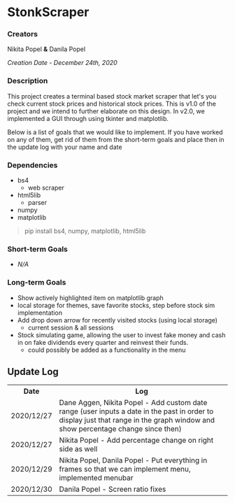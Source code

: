 <h1>StonkScraper</h1>
<h3>Creators</h3>
Nikita Popel <b>&</b> Danila Popel

<i>Creation Date - December 24th, 2020</i>

<h3>Description</h3>
<p>
This project creates a terminal based stock market scraper that let's you check current stock prices and historical stock prices. This is v1.0 of the project and we intend to further elaborate on this design.
In v2.0, we implemented a GUI through using tkinter and matplotlib.

Below is a list of goals that we would like to implement. If you have worked on any of them, get rid of them from the short-term goals and place then in the update log with your name and date
</p>

<h3>Dependencies</h3>
<ul>
<li>bs4<ul><li>web scraper</li></ul></li>
<li>html5lib<ul><li>parser</li></ul></li>
<li>numpy</li>
<li>matplotlib</li>
</ul>
<blockquote>pip install bs4, numpy, matplotlib, html5lib</blockquote>

<h3>Short-term Goals</h3>
<ul>
<li><i>N/A</i></li>
</ul>

<h3>Long-term Goals</h3>
<ul>
<li>Show actively highlighted item on matplotlib graph</li>
<li>local storage for themes, save favorite stocks, step before stock sim implementation</li>
<li>Add drop down arrow for recently visited stocks (using local storage)<ul><li>current session & all sessions</li></ul></li>
<li>Stock simulating game, allowing the user to invest fake money and cash in on fake dividends every quarter and reinvest their funds.<ul><li>could possibly be added as a functionality in the menu</li></ul></li>
</ul>

<h2>Update Log</h2>
<table>
<tr><th>Date</th><th>Log</th></tr>
<tr><td>2020/12/27</td><td>Dane Aggen, Nikita Popel - Add custom date range (user inputs a date in the past in order to display just that range in the graph window and show percentage change since then)</td></tr>
<tr><td>2020/12/27</td><td>Nikita Popel - Add percentage change on right side as well</td></tr>
<tr><td>2020/12/29</td><td>Nikita Popel, Danila Popel - Put everything in frames so that we can implement menu, implemented menubar</td></tr>
<tr><td>2020/12/30</td><td>Danila Popel - Screen ratio fixes</td></tr>
</table>
